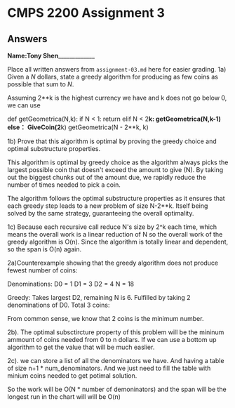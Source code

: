 # CMPS 2200 Assignment 3
## Answers

**Name:**______Tony Shen___________________


Place all written answers from `assignment-03.md` here for easier grading.
1a) Given a $N$ dollars, state a greedy algorithm for producing as few coins as possible that sum to $N$.

Assuming 2**k is the highest currency we have and k does not go below 0, we can use

def getGeometrica(N,k):
  if N < 1: 
    return
  elif  N < 2**k:
    getGeometrica(N,k-1)
  else：
    GiveCoin(2**k)
    getGeometrica(N - 2**k, k)

1b) Prove that this algorithm is optimal by proving the greedy choice and optimal substructure properties.

This algorithm is optimal by greedy choice as the algorithm always picks the largest possible coin that doesn't exceed the amount to give (N). By taking out the biggest chunks out of the amount due, we rapidly reduce the number of times needed to pick a coin. 

The algorithm follows the optimal substructure properties as it ensures that each greedy step leads to a new problem of size N-2**k. Itself being solved by the same strategy, guaranteeing the overall optimality. 

1c)   Because each recursive call reduce N's size by 2^k each time, which means the overall work is a linear reduction of N so the overall work of the greedy algorithm is O(n). Since the algorithm is totally linear and dependent, so the span is O(n) again. 



2a)Counterexample showing that the greedy algorithm does not produce fewest number of coins:

Denominations:
D0 = 1
D1 = 3
D2 = 4
N = 18

Greedy: Takes largest D2, remaining N is 6. Fulfilled by taking 2 denominations of D0. Total 3 coins:

From common sense, we know that 2 coins is the minimum number. 

2b). The optimal subsctircture property of this problem will be the mininum ammount of coins needed from 0 to n dollars. If we can use a bottom up algorithm to get the value that will be much easlier.

2c). we can store a list of all the denominators we have. And having a table of size n+1 * num_denominators. And we just need to fill the table with minium coins needed to get potimal solution.

So the work will be O(N * number of demoninators) and the span will be the longest run in the chart will will be O(n)


